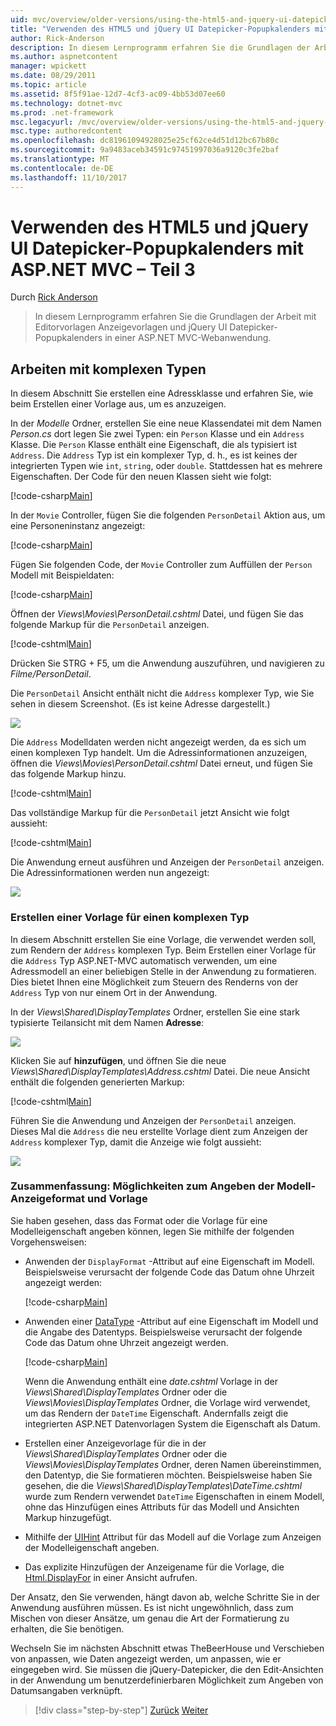 ```yaml
---
uid: mvc/overview/older-versions/using-the-html5-and-jquery-ui-datepicker-popup-calendar-with-aspnet-mvc/using-the-html5-and-jquery-ui-datepicker-popup-calendar-with-aspnet-mvc-part-3
title: "Verwenden des HTML5 und jQuery UI Datepicker-Popupkalenders mit ASP.NET MVC – Teil 3 | Microsoft Docs"
author: Rick-Anderson
description: In diesem Lernprogramm erfahren Sie die Grundlagen der Arbeit mit Editorvorlagen Anzeigevorlagen und dem jQuery UI Datepicker-Popupkalenders in einer ASP.NET MV...
ms.author: aspnetcontent
manager: wpickett
ms.date: 08/29/2011
ms.topic: article
ms.assetid: 8f5f91ae-12d7-4cf3-ac09-4bb53d07ee60
ms.technology: dotnet-mvc
ms.prod: .net-framework
msc.legacyurl: /mvc/overview/older-versions/using-the-html5-and-jquery-ui-datepicker-popup-calendar-with-aspnet-mvc/using-the-html5-and-jquery-ui-datepicker-popup-calendar-with-aspnet-mvc-part-3
msc.type: authoredcontent
ms.openlocfilehash: dc81961094928025e25cf62ce4d51d12bc67b80c
ms.sourcegitcommit: 9a9483aceb34591c97451997036a9120c3fe2baf
ms.translationtype: MT
ms.contentlocale: de-DE
ms.lasthandoff: 11/10/2017
---
```

<a name="using-the-html5-and-jquery-ui-datepicker-popup-calendar-with-aspnet-mvc---part-3"></a>Verwenden des HTML5 und jQuery UI Datepicker-Popupkalenders mit ASP.NET MVC – Teil 3
====================
Durch [Rick Anderson](https://github.com/Rick-Anderson)

> In diesem Lernprogramm erfahren Sie die Grundlagen der Arbeit mit Editorvorlagen Anzeigevorlagen und jQuery UI Datepicker-Popupkalenders in einer ASP.NET MVC-Webanwendung.


## <a name="working-with-complex-types"></a>Arbeiten mit komplexen Typen

In diesem Abschnitt Sie erstellen eine Adressklasse und erfahren Sie, wie beim Erstellen einer Vorlage aus, um es anzuzeigen.

In der *Modelle* Ordner, erstellen Sie eine neue Klassendatei mit dem Namen *Person.cs* dort legen Sie zwei Typen: ein `Person` Klasse und ein `Address` Klasse. Die `Person` Klasse enthält eine Eigenschaft, die als typisiert ist `Address`. Die `Address` Typ ist ein komplexer Typ, d. h., es ist keines der integrierten Typen wie `int`, `string`, oder `double`. Stattdessen hat es mehrere Eigenschaften. Der Code für den neuen Klassen sieht wie folgt:

[!code-csharp[Main](using-the-html5-and-jquery-ui-datepicker-popup-calendar-with-aspnet-mvc-part-3/samples/sample1.cs)]

In der `Movie` Controller, fügen Sie die folgenden `PersonDetail` Aktion aus, um eine Personeninstanz angezeigt:

[!code-csharp[Main](using-the-html5-and-jquery-ui-datepicker-popup-calendar-with-aspnet-mvc-part-3/samples/sample2.cs)]

Fügen Sie folgenden Code, der `Movie` Controller zum Auffüllen der `Person` Modell mit Beispieldaten:

[!code-csharp[Main](using-the-html5-and-jquery-ui-datepicker-popup-calendar-with-aspnet-mvc-part-3/samples/sample3.cs)]

Öffnen der *Views\Movies\PersonDetail.cshtml* Datei, und fügen Sie das folgende Markup für die `PersonDetail` anzeigen.

[!code-cshtml[Main](using-the-html5-and-jquery-ui-datepicker-popup-calendar-with-aspnet-mvc-part-3/samples/sample4.cshtml)]

Drücken Sie STRG + F5, um die Anwendung auszuführen, und navigieren zu *Filme/PersonDetail*.

Die `PersonDetail` Ansicht enthält nicht die `Address` komplexer Typ, wie Sie sehen in diesem Screenshot. (Es ist keine Adresse dargestellt.)

![](using-the-html5-and-jquery-ui-datepicker-popup-calendar-with-aspnet-mvc-part-3/_static/image1.png)

Die `Address` Modelldaten werden nicht angezeigt werden, da es sich um einen komplexen Typ handelt. Um die Adressinformationen anzuzeigen, öffnen die *Views\Movies\PersonDetail.cshtml* Datei erneut, und fügen Sie das folgende Markup hinzu.

[!code-cshtml[Main](using-the-html5-and-jquery-ui-datepicker-popup-calendar-with-aspnet-mvc-part-3/samples/sample5.cshtml)]

Das vollständige Markup für die `PersonDetail` jetzt Ansicht wie folgt aussieht:

[!code-cshtml[Main](using-the-html5-and-jquery-ui-datepicker-popup-calendar-with-aspnet-mvc-part-3/samples/sample6.cshtml)]

Die Anwendung erneut ausführen und Anzeigen der `PersonDetail` anzeigen. Die Adressinformationen werden nun angezeigt:

![](using-the-html5-and-jquery-ui-datepicker-popup-calendar-with-aspnet-mvc-part-3/_static/image2.png)

### <a name="creating-a-template-for-a-complex-type"></a>Erstellen einer Vorlage für einen komplexen Typ

In diesem Abschnitt erstellen Sie eine Vorlage, die verwendet werden soll, zum Rendern der `Address` komplexen Typ. Beim Erstellen einer Vorlage für die `Address` Typ ASP.NET-MVC automatisch verwenden, um eine Adressmodell an einer beliebigen Stelle in der Anwendung zu formatieren. Dies bietet Ihnen eine Möglichkeit zum Steuern des Renderns von der `Address` Typ von nur einem Ort in der Anwendung.

In der *Views\Shared\DisplayTemplates* Ordner, erstellen Sie eine stark typisierte Teilansicht mit dem Namen **Adresse**:

![](using-the-html5-and-jquery-ui-datepicker-popup-calendar-with-aspnet-mvc-part-3/_static/image3.png)

Klicken Sie auf **hinzufügen**, und öffnen Sie die neue *Views\Shared\DisplayTemplates\Address.cshtml* Datei. Die neue Ansicht enthält die folgenden generierten Markup:

[!code-cshtml[Main](using-the-html5-and-jquery-ui-datepicker-popup-calendar-with-aspnet-mvc-part-3/samples/sample7.cshtml)]

Führen Sie die Anwendung und Anzeigen der `PersonDetail` anzeigen. Dieses Mal die `Address` die neu erstellte Vorlage dient zum Anzeigen der `Address` komplexer Typ, damit die Anzeige wie folgt aussieht:

![](using-the-html5-and-jquery-ui-datepicker-popup-calendar-with-aspnet-mvc-part-3/_static/image4.png)

### <a name="summary-ways-to-specify-the-model-display-format-and-template"></a>Zusammenfassung: Möglichkeiten zum Angeben der Modell-Anzeigeformat und Vorlage

Sie haben gesehen, dass das Format oder die Vorlage für eine Modelleigenschaft angeben können, legen Sie mithilfe der folgenden Vorgehensweisen:

- Anwenden der `DisplayFormat` -Attribut auf eine Eigenschaft im Modell. Beispielsweise verursacht der folgende Code das Datum ohne Uhrzeit angezeigt werden:

    [!code-csharp[Main](using-the-html5-and-jquery-ui-datepicker-popup-calendar-with-aspnet-mvc-part-3/samples/sample8.cs)]
- Anwenden einer [DataType](https://msdn.microsoft.com/en-us/library/system.componentmodel.dataannotations.datatype.aspx) -Attribut auf eine Eigenschaft im Modell und die Angabe des Datentyps. Beispielsweise verursacht der folgende Code das Datum ohne Uhrzeit angezeigt werden.

    [!code-csharp[Main](using-the-html5-and-jquery-ui-datepicker-popup-calendar-with-aspnet-mvc-part-3/samples/sample9.cs)]

    Wenn die Anwendung enthält eine *date.cshtml* Vorlage in der *Views\Shared\DisplayTemplates* Ordner oder die *Views\Movies\DisplayTemplates* Ordner, die Vorlage wird verwendet, um das Rendern der `DateTime` Eigenschaft. Andernfalls zeigt die integrierten ASP.NET Datenvorlagen System die Eigenschaft als Datum.
- Erstellen einer Anzeigevorlage für die in der *Views\Shared\DisplayTemplates* Ordner oder die *Views\Movies\DisplayTemplates* Ordner, deren Namen übereinstimmen, den Datentyp, die Sie formatieren möchten. Beispielsweise haben Sie gesehen, die die *Views\Shared\DisplayTemplates\DateTime.cshtml* wurde zum Rendern verwendet `DateTime` Eigenschaften in einem Modell, ohne das Hinzufügen eines Attributs für das Modell und Ansichten Markup hinzugefügt.
- Mithilfe der [UIHint](https://msdn.microsoft.com/en-us/library/system.componentmodel.dataannotations.uihintattribute.uihint.aspx) Attribut für das Modell auf die Vorlage zum Anzeigen der Modelleigenschaft angeben.
- Das explizite Hinzufügen der Anzeigename für die Vorlage, die [Html.DisplayFor](https://msdn.microsoft.com/en-us/library/ee407420.aspx) in einer Ansicht aufrufen.

Der Ansatz, den Sie verwenden, hängt davon ab, welche Schritte Sie in der Anwendung ausführen müssen. Es ist nicht ungewöhnlich, dass zum Mischen von dieser Ansätze, um genau die Art der Formatierung zu erhalten, die Sie benötigen.

Wechseln Sie im nächsten Abschnitt etwas TheBeerHouse und Verschieben von anpassen, wie Daten angezeigt werden, um anpassen, wie er eingegeben wird. Sie müssen die jQuery-Datepicker, die den Edit-Ansichten in der Anwendung um benutzerdefinierbaren Möglichkeit zum Angeben von Datumsangaben verknüpft.

>[!div class="step-by-step"]
[Zurück](using-the-html5-and-jquery-ui-datepicker-popup-calendar-with-aspnet-mvc-part-2.md)
[Weiter](using-the-html5-and-jquery-ui-datepicker-popup-calendar-with-aspnet-mvc-part-4.md)
